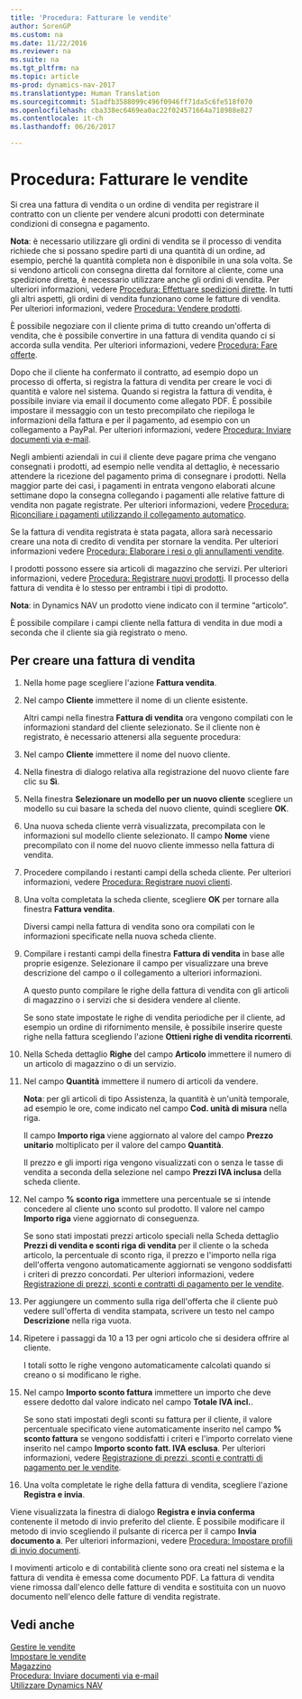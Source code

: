 ```yaml
---
title: 'Procedura: Fatturare le vendite'
author: SorenGP
ms.custom: na
ms.date: 11/22/2016
ms.reviewer: na
ms.suite: na
ms.tgt_pltfrm: na
ms.topic: article
ms-prod: dynamics-nav-2017
ms.translationtype: Human Translation
ms.sourcegitcommit: 51adfb3588099c496f0946ff71da5c6fe518f070
ms.openlocfilehash: cba338ec6469ea0ac22f024571664a718988e827
ms.contentlocale: it-ch
ms.lasthandoff: 06/26/2017

---
```


# <a name="how-to-invoice-sales"></a>Procedura: Fatturare le vendite

Si crea una fattura di vendita o un ordine di vendita per registrare il contratto con un cliente per vendere alcuni prodotti con determinate condizioni di consegna e pagamento.

**Nota**: è necessario utilizzare gli ordini di vendita se il processo di vendita richiede che si possano spedire parti di una quantità di un ordine, ad esempio, perché la quantità completa non è disponibile in una sola volta. Se si vendono articoli con consegna diretta dal fornitore al cliente, come una spedizione diretta, è necessario utilizzare anche gli ordini di vendita. Per ulteriori informazioni, vedere [Procedura: Effettuare spedizioni dirette](sales-how-drop-shipment.md). In tutti gli altri aspetti, gli ordini di vendita funzionano come le fatture di vendita. Per ulteriori informazioni, vedere [Procedura: Vendere prodotti](sales-how-sell-products.md).

È possibile negoziare con il cliente prima di tutto creando un'offerta di vendita, che è possibile convertire in una fattura di vendita quando ci si accorda sulla vendita. Per ulteriori informazioni, vedere [Procedura: Fare offerte](sales-how-make-offers.md).

Dopo che il cliente ha confermato il contratto, ad esempio dopo un processo di offerta, si registra la fattura di vendita per creare le voci di quantità e valore nel sistema. Quando si registra la fattura di vendita, è possibile inviare via email il documento come allegato PDF. È possibile impostare il messaggio con un testo precompilato che riepiloga le informazioni della fattura e per il pagamento, ad esempio con un collegamento a PayPal. Per ulteriori informazioni, vedere [Procedura: Inviare documenti via e-mail](ui-how-send-documents-email.md).

Negli ambienti aziendali in cui il cliente deve pagare prima che vengano consegnati i prodotti, ad esempio nelle vendita al dettaglio, è necessario attendere la ricezione del pagamento prima di consegnare i prodotti. Nella maggior parte dei casi, i pagamenti in entrata vengono elaborati alcune settimane dopo la consegna collegando i pagamenti alle relative fatture di vendita non pagate registrate. Per ulteriori informazioni, vedere [Procedura: Riconciliare i pagamenti utilizzando il collegamento automatico](receivables-how-reconcile-payments-auto-application.md).

Se la fattura di vendita registrata è stata pagata, allora sarà necessario creare una nota di credito di vendita per stornare la vendita. Per ulteriori informazioni vedere [Procedura: Elaborare i resi o gli annullamenti vendite](sales-how-process-sales-returns-cancellations.md).

I prodotti possono essere sia articoli di magazzino che servizi. Per ulteriori informazioni, vedere [Procedura: Registrare nuovi prodotti](inventory-how-register-new-products.md). Il processo della fattura di vendita è lo stesso per entrambi i tipi di prodotto.

**Nota**: in Dynamics NAV un prodotto viene indicato con il termine “articolo”.

È possibile compilare i campi cliente nella fattura di vendita in due modi a seconda che il cliente sia già registrato o meno.

## <a name="to-create-a-sales-invoice"></a>Per creare una fattura di vendita
1. Nella home page scegliere l'azione **Fattura vendita**.  
3. Nel campo **Cliente** immettere il nome di un cliente esistente.

    Altri campi nella finestra **Fattura di vendita** ora vengono compilati con le informazioni standard del cliente selezionato. Se il cliente non è registrato, è necessario attenersi alla seguente procedura:
4. Nel campo **Cliente** immettere il nome del nuovo cliente.
5. Nella finestra di dialogo relativa alla registrazione del nuovo cliente fare clic su **Sì**.
6. Nella finestra **Selezionare un modello per un nuovo cliente** scegliere un modello su cui basare la scheda del nuovo cliente, quindi scegliere **OK**.
7. Una nuova scheda cliente verrà visualizzata, precompilata con le informazioni sul modello cliente selezionato. Il campo **Nome** viene precompilato con il nome del nuovo cliente immesso nella fattura di vendita.
8. Procedere compilando i restanti campi della scheda cliente. Per ulteriori informazioni, vedere [Procedura: Registrare nuovi clienti](sales-how-register-new-customers.md).  
9. Una volta completata la scheda cliente, scegliere **OK** per tornare alla finestra **Fattura vendita**.

    Diversi campi nella fattura di vendita sono ora compilati con le informazioni specificate nella nuova scheda cliente.
10. Compilare i restanti campi della finestra **Fattura di vendita** in base alle proprie esigenze. Selezionare il campo per visualizzare una breve descrizione del campo o il collegamento a ulteriori informazioni.

    A questo punto compilare le righe della fattura di vendita con gli articoli di magazzino o i servizi che si desidera vendere al cliente.

    Se sono state impostate le righe di vendita periodiche per il cliente, ad esempio un ordine di rifornimento mensile, è possibile inserire queste righe nella fattura scegliendo l'azione **Ottieni righe di vendita ricorrenti**.
11. Nella Scheda dettaglio **Righe** del campo **Articolo** immettere il numero di un articolo di magazzino o di un servizio.  
12. Nel campo **Quantità** immettere il numero di articoli da vendere.

    **Nota**: per gli articoli di tipo Assistenza, la quantità è un'unità temporale, ad esempio le ore, come indicato nel campo **Cod. unità di misura** nella riga.

    Il campo **Importo riga** viene aggiornato al valore del campo **Prezzo unitario** moltiplicato per il valore del campo **Quantità**.

    Il prezzo e gli importi riga vengono visualizzati con o senza le tasse di vendita a seconda della selezione nel campo **Prezzi IVA inclusa** della scheda cliente.
13. Nel campo **% sconto riga** immettere una percentuale se si intende concedere al cliente uno sconto sul prodotto. Il valore nel campo **Importo riga** viene aggiornato di conseguenza.

    Se sono stati impostati prezzi articolo speciali nella Scheda dettaglio **Prezzi di vendita e sconti riga di vendita** per il cliente o la scheda articolo, la percentuale di sconto riga, il prezzo e l'importo nella riga dell'offerta vengono automaticamente aggiornati se vengono soddisfatti i criteri di prezzo concordati. Per ulteriori informazioni, vedere [Registrazione di prezzi, sconti e contratti di pagamento per le vendite](sales-how-record-sales-price-discount-payment-agreements.md).
14. Per aggiungere un commento sulla riga dell'offerta che il cliente può vedere sull'offerta di vendita stampata, scrivere un testo nel campo **Descrizione** nella riga vuota.  
15. Ripetere i passaggi da 10 a 13 per ogni articolo che si desidera offrire al cliente.

    I totali sotto le righe vengono automaticamente calcolati quando si creano o si modificano le righe.
16. Nel campo **Importo sconto fattura** immettere un importo che deve essere dedotto dal valore indicato nel campo **Totale IVA incl.**.

    Se sono stati impostati degli sconti su fattura per il cliente, il valore percentuale specificato viene automaticamente inserito nel campo **% sconto fattura** se vengono soddisfatti i criteri e l'importo correlato viene inserito nel campo **Importo sconto fatt. IVA esclusa**. Per ulteriori informazioni, vedere [Registrazione di prezzi, sconti e contratti di pagamento per le vendite](sales-how-record-sales-price-discount-payment-agreements.md).
17. Una volta completate le righe della fattura di vendita, scegliere l'azione **Registra e invia**.

Viene visualizzata la finestra di dialogo **Registra e invia conferma** contenente il metodo di invio preferito del cliente. È possibile modificare il metodo di invio scegliendo il pulsante di ricerca per il campo **Invia documento a**. Per ulteriori informazioni, vedere [Procedura: Impostare profili di invio documenti](sales-how-setup-document-send-profiles.md).

I movimenti articolo e di contabilità cliente sono ora creati nel sistema e la fattura di vendita è emessa come documento PDF. La fattura di vendita viene rimossa dall'elenco delle fatture di vendita e sostituita con un nuovo documento nell'elenco delle fatture di vendita registrate.

## <a name="see-also"></a>Vedi anche  
[Gestire le vendite](sales-manage-sales.md)  
[Impostare le vendite](sales-setup-sales.md)  
[Magazzino](inventory-manage-inventory.md)    
[Procedura: Inviare documenti via e-mail](ui-how-send-documents-email.md)  
[Utilizzare Dynamics NAV](ui-work-product.md)

